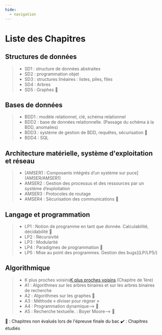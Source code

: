 ```yaml
---
hide:
  - navigation
---
```


# **Liste des Chapitres** 

## Structures de données
> -  SD1 : structure de données abstraites<!--[SD1 : structure de données abstraites](SD/SD1/) -->  
> -  SD2 : programmation objet<!--[SD2 : programmation objet](SD/SD2/)-->  
> -  SD3 : structures linéaires : listes, piles, files<!--[SD3 : structures linéaires : listes, piles, files](SD/SD3/)-->  
> -  SD4 : Arbres<!--[SD4 : Arbres](SD/SD4/)-->  
> -  SD5 : Graphes<!--[SD5 : Graphes](SD/SD5/)--> 🐌

## Bases de données
> -  BDD1 : modèle relationnel, clé, schéma relationnel<!--[BDD1 : modèle relationnel, clé, schéma relationnel](BDD/BDD1/)-->
> -  BDD2 : base de données relationnelle. (Passage du schéma à la BDD, anomalies)<!--[BDD2 : base de données relationnelle. (Passage du schéma à la BDD, anomalies)](BDD/BDD2/)-->
> -  BDD3 : système de gestion de BDD, requêtes, sécurisation<!--[BDD3 : système de gestion de BDD, requêtes, sécurisation](BDD/BDD2/)--> 🐌  
> -  BDD4 : SQL<!--[BDD4 : SQL](BDD/BDD4)-->

## Architecture matérielle, système d'exploitation et réseau
 > -  <!--AMSER1 : Composants intégrés d’un système sur puce-->[AMSER1 : Composants intégrés d’un système sur puce](AMSER/AMSER1)   
> -  AMSER2 : Gestion des processus et des ressources par un système d’exploitation<!--[AMSER2 : Gestion des processus et des ressources par un système d’exploitation](AMSER/AMSER2)-->  
> -  AMSER3 : Protocoles de routage<!--[AMSER3 : Protocoles de routage](AMSER/AMSER3)-->
> -  AMSER4 : Sécurisation des communications<!--[AMSER4 : Sécurisation des communications](AMSER/AMSER4)--> 🐌

## Langage et programmation
> -  LP1 : Notion de programme en tant que donnée. Calculabilité, décidabilité 🐌  
> -  LP2 : Récursivité<!--[LP2 : Récursivité](LP/LP2)-->  
> -  LP3 : Modularité<!--[LP3 : Modularité ](LP/LP3)-->
> -  LP4 : Paradigmes de programmation 🐌  
> -  LP5 : Mise au point des programmes. Gestion des bugs](LP/LP5/)


## Algorithmique
> -  K plus proches voisins[K plus proches voisins](A/13/) (Chapitre de 1ère)
> -  A1 : Algorithmes sur les arbres binaires et sur les arbres binaires de recherche<!--[A1 : Algorithmes sur les arbres binaires et sur les arbres binaires de recherche](A/A1/)-->  
> -  A2 : Algorithmes sur les graphes<!--[A2 : Algorithmes sur les graphes](A/A2/)--> 🐌  
> -  A3 : Méthode « diviser pour régner »<!--[A3 : Méthode « diviser pour régner »](A/A3/)-->   
> - A4 : Programmation dynamique--> 🐌  
> - A5 : Recherche textuelle. : Boyer Moore--> 🐌

🐌 : Chapitres non évalués lors de l'épreuve finale du bac
✔️ : Chapitres étudiés